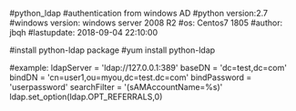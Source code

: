#python_ldap
#authentication from windows AD
#python version:2.7
#windows version: windows server 2008 R2 
#os: Centos7 1805
#author: jbqh
#lastupdate: 2018-09-04 22:10:00

#install python-ldap package
#yum install python-ldap

#example:
ldapServer = 'ldap://127.0.0.1:389'
baseDN = 'dc=test,dc=com'
bindDN = 'cn=user1,ou=myou,dc=test.dc=com'
bindPassword = 'userpassword'
searchFilter = '(sAMAccountName=%s)'
ldap.set_option(ldap.OPT_REFERRALS,0)

